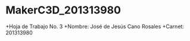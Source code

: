 # MakerC3D_201313980

+Hoja de Trabajo No. 3
+Nombre: José de Jesús Cano Rosales
+Carnet: 201313980
